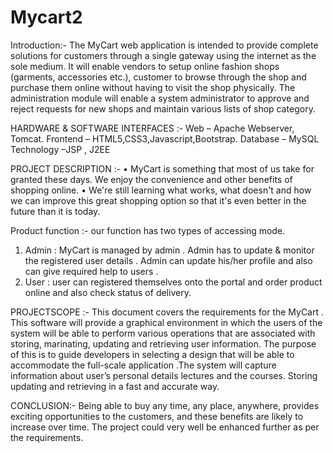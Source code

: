# Mycart2
Introduction:-
The MyCart web application is intended to provide complete solutions for
customers through a single gateway using the internet as the sole medium.
It will enable vendors to setup online fashion shops (garments, accessories etc.),
customer to browse through the shop and purchase them online without having to
visit the shop physically.
The administration module will enable a system administrator to approve and
reject requests for new shops and maintain various lists of shop category.

HARDWARE & SOFTWARE INTERFACES :-
Web – Apache Webserver, Tomcat.
Frontend – HTML5,CSS3,Javascript,Bootstrap.
Database – MySQL
Technology –JSP , J2EE

PROJECT DESCRIPTION :-
• MyCart is something that most of us take for granted these days.
We enjoy the convenience and other benefits of shopping online.
• We're still learning what works, what doesn't and how we can
improve this great shopping option so that it's even better in the
future than it is today.

Product function :-
our function has two types of accessing mode.
1. Admin : MyCart is managed by admin . Admin has
to update & monitor the registered user details .
Admin can update his/her profile and also can give
required help to users .
2. User : user can registered themselves onto the portal
and order product online and also check status of
delivery.

PROJECTSCOPE :-
This document covers the requirements for the MyCart . This software will provide
a graphical environment in which the users of the system will be able to perform
various operations that are associated with storing, marinating, updating and
retrieving user information. The purpose of this is to guide developers in selecting
a design that will be able to accommodate the full-scale application .The
system will capture information about user’s personal details lectures and the
courses. Storing updating and retrieving in a fast and accurate way.

CONCLUSION:-
Being able to buy any time, any place, anywhere, provides
exciting opportunities to the customers, and these benefits are
likely to increase over time.
The project could very well be enhanced further as per the
requirements.
